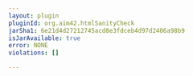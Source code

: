 ```yaml
---
layout: plugin
pluginId: org.aim42.htmlSanityCheck
jarSha1: 6e21d4d27212745acd8e3fdceb4d97d2406a98b9
isJarAvailable: true
error: NONE
violations: []

---
```

